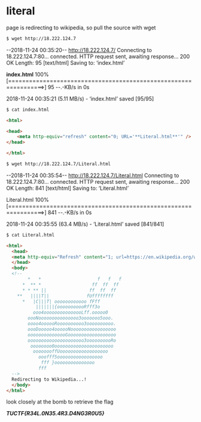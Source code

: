 # literal

page is redirecting to wikipedia, so pull the source with wget
```bash
$ wget http://18.222.124.7
```
--2018-11-24 00:35:20--  http://18.222.124.7/
Connecting to 18.222.124.7:80... connected.
HTTP request sent, awaiting response... 200 OK
Length: 95 [text/html]
Saving to: ‘index.html’

**index.html**                         100%[================================================================>]      95  --.-KB/s    in 0s

2018-11-24 00:35:21 (5.11 MB/s) - ‘index.html’ saved [95/95]

```bash
$ cat index.html
```

```html
<html>

<head>
	<meta http-equiv="refresh" content="0; URL='**Literal.html**'" />
</head>

</html>
```

```bash
$ wget http://18.222.124.7/Literal.html
```
--2018-11-24 00:35:54--  http://18.222.124.7/Literal.html
Connecting to 18.222.124.7:80... connected.
HTTP request sent, awaiting response... 200 OK
Length: 841 [text/html]
Saving to: ‘Literal.html’

Literal.html                       100%[================================================================>]     841  --.-KB/s    in 0s

2018-11-24 00:35:55 (63.4 MB/s) - ‘Literal.html’ saved [841/841]

```bash
$ cat Literal.html
```
```html
<html>
  <head>
  <meta http-equiv="Refresh" content="1; url=https://en.wikipedia.org/wiki/Fork_bomb">
  </head>
  <body>
  <!--
        *   *                     f   f   f
      *  ** *                   ff  ff  ff
      * * ** ||                ff  ff  ff
    **   ||||T||              fUffffffff
      *   |C|||T| oooooooooooo fFff
           |||||||{ooooooooooRfff3o
          ooo4ooooooooooooooLff.ooooo0
        oooNooooooooooooooo3ooooooo5ooo.
        oooo4oooooRoooooooooo3oooooooooo.
        oooDooooo4oooooNooooooooooooooooo
        ooooooooooooooGoooooooooooooooooo
        ooooooooooooooooooooo3oooooooooRo
         oooooooo0oooooooooooooooooooooo
          oooooooffUoooooooooooooooooo
            ooofff5ooooooooooooooooo
             fff }ooooooooooooooo
            fff
  -->
  Redirecting to Wikipedia...!
  </body>
</html>

```
look closely at the bomb to retrieve the flag

***TUCTF{R34L.0N35.4R3.D4NG3R0U5}***
